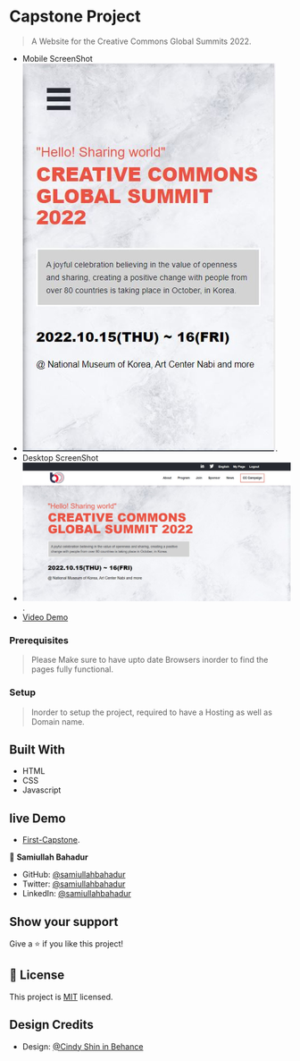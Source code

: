 # Capstone Project

> A Website for the Creative Commons Global Summits 2022.

- Mobile ScreenShot
- ![Mobile screenshot](./assets/images/mob-screen.jpg).
- Desktop ScreenShot
- ![Desktop screenshot](./assets/images/desk-screen.jpg).
- [Video Demo](https://www.loom.com/share/55b0d3f57abe42b1b715afe0cafdadb3)

### Prerequisites

> Please Make sure to have upto date Browsers inorder to find the pages fully functional.

### Setup

> Inorder to setup the project, required to have a Hosting as well as Domain name.

## Built With

- HTML
- CSS
- Javascript

## live Demo

- [First-Capstone](https://samiullahbahadur.github.io/Capstone/).

👤 **Samiullah Bahadur**

- GitHub: [@samiullahbahadur](https://github.com/samiullahbahadur)
- Twitter: [@samiullahbahadur](https://twitter.com/@Samiull88496331)
- LinkedIn: [@samiullahbahadur](https://linkedin.com/in/samiullah-bahadur-a1b053149/)

## Show your support

Give a ⭐️ if you like this project!

## 📝 License

This project is [MIT](LICENSE.md) licensed.

## Design Credits

- Design: [@Cindy Shin in Behance](https://www.behance.net/gallery/29845175/CC-Global-Summit-2015)
